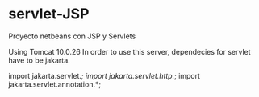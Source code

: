 # servlet-JSP
Proyecto netbeans con JSP y Servlets

Using Tomcat 10.0.26
In order to use this server, dependecies for servlet have to be jakarta.

import jakarta.servlet.*;
import jakarta.servlet.http.*;
import jakarta.servlet.annotation.*;
